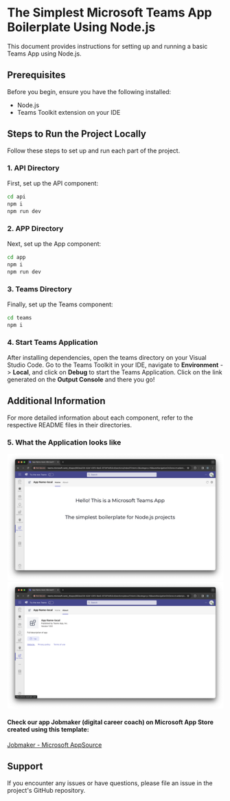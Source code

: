 # The Simplest Microsoft Teams App Boilerplate Using Node.js

This document provides instructions for setting up and running a basic Teams App using Node.js.

## Prerequisites

Before you begin, ensure you have the following installed:
- Node.js
- Teams Toolkit extension on your IDE

## Steps to Run the Project Locally

Follow these steps to set up and run each part of the project.

### 1. API Directory

First, set up the API component:

```bash
cd api 
npm i
npm run dev
```


### 2. APP Directory

Next, set up the App component:

```bash
cd app 
npm i
npm run dev
```

### 3. Teams Directory

Finally, set up the Teams component:

```bash
cd teams 
npm i
```

### 4. Start Teams Application

After installing dependencies, open the teams directory on your Visual Studio Code. Go to the Teams Toolkit in your IDE, navigate to **Environment** -> **Local**, and click on **Debug** to start the Teams Application. Click on the link generated on the **Output Console** and there you go!

## Additional Information

For more detailed information about each component, refer to the respective README files in their directories.


### 5. What the Application looks like
![Teams App Boilerplate - Main Tab](app/public/image1.png)
![Teams App Boilerplate - About Tab](app/public/image2.png)


#### Check our app Jobmaker (digital career coach) on Microsoft App Store created using this template:
[Jobmaker - Microsoft AppSource](https://appsource.microsoft.com/en-us/product/office/WA200006309?tab=Overview)


## Support

If you encounter any issues or have questions, please file an issue in the project's GitHub repository.
